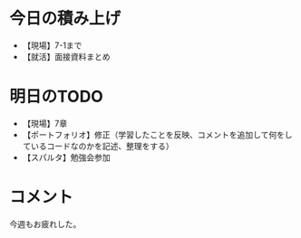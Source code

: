 # 今日の積み上げ
- 【現場】7-1まで
- 【就活】面接資料まとめ
# 明日のTODO
- 【現場】7章
- 【ポートフォリオ】修正（学習したことを反映、コメントを追加して何をしているコードなのかを記述、整理をする）
- 【スパルタ】勉強会参加
# コメント
今週もお疲れした。
